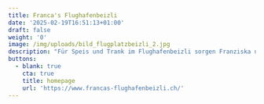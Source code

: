 ```yaml
---
title: Franca's Flughafenbeizli
date: '2025-02-19T16:51:13+01:00'
draft: false
weight: '0'
image: /img/uploads/bild_flugplatzbeizli_2.jpg
description: "Für Speis und Trank im Flughafenbeizli sorgen Franziska und Edi Winner.\r\n\nWeiter Informationen sowie die Öffnungszeiten finden sie direkt auf der Homepage."
buttons:
  - blank: true
    cta: true
    title: homepage
    url: 'https://www.francas-flughafenbeizli.ch/'
---
```


